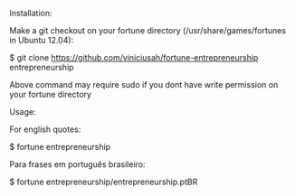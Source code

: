 Installation:

Make a git checkout on your fortune directory (/usr/share/games/fortunes in Ubuntu 12.04):

$ git clone https://github.com/viniciusah/fortune-entrepreneurship entrepreneurship

Above command may require sudo if you dont have write permission on your fortune directory



Usage:

For english quotes:

$ fortune entrepreneurship

Para frases em português brasileiro:

$ fortune entrepreneurship/entrepreneurship.ptBR
